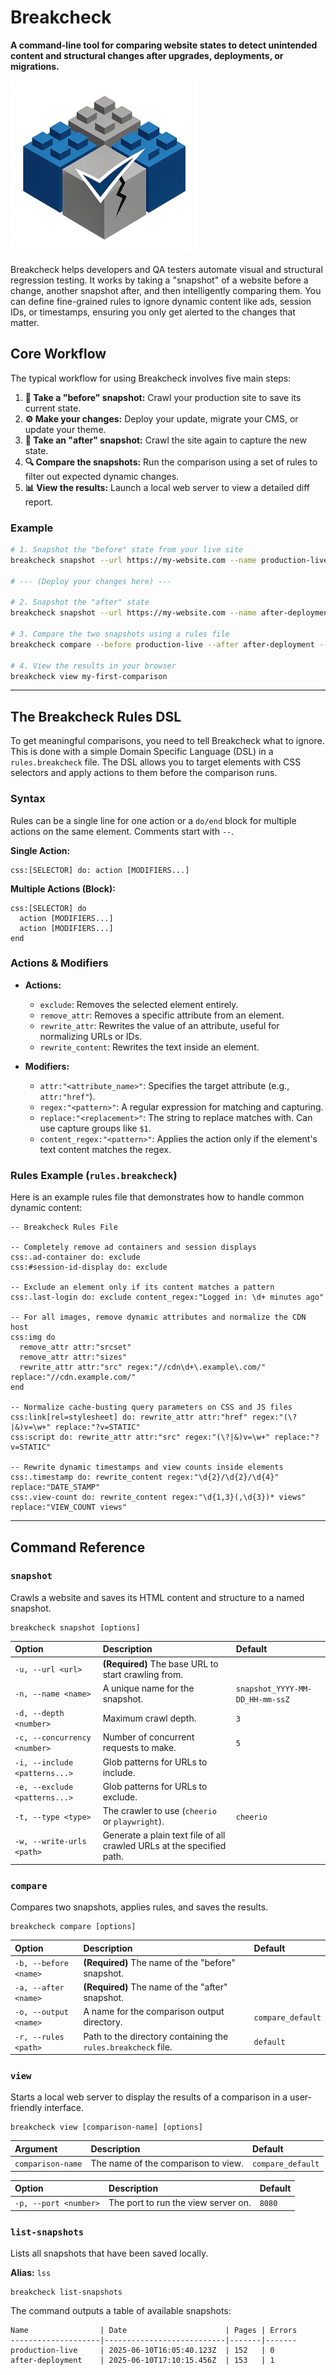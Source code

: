# Breakcheck

**A command-line tool for comparing website states to detect unintended content and structural changes after upgrades, deployments, or migrations.**

![Breakcheck Logo](./breakcheck-logo-notext-sm.png)

Breakcheck helps developers and QA testers automate visual and structural regression testing. It works by taking a "snapshot" of a website before a change, another snapshot after, and then intelligently comparing them. You can define fine-grained rules to ignore dynamic content like ads, session IDs, or timestamps, ensuring you only get alerted to the changes that matter.

## Core Workflow

The typical workflow for using Breakcheck involves five main steps:

1.  **📸 Take a "before" snapshot:** Crawl your production site to save its current state.
2.  **⚙️ Make your changes:** Deploy your update, migrate your CMS, or update your theme.
3.  **📸 Take an "after" snapshot:** Crawl the site again to capture the new state.
4.  **🔍 Compare the snapshots:** Run the comparison using a set of rules to filter out expected dynamic changes.
5.  **📊 View the results:** Launch a local web server to view a detailed diff report.

### Example

```bash
# 1. Snapshot the "before" state from your live site
breakcheck snapshot --url https://my-website.com --name production-live

# --- (Deploy your changes here) ---

# 2. Snapshot the "after" state
breakcheck snapshot --url https://my-website.com --name after-deployment

# 3. Compare the two snapshots using a rules file
breakcheck compare --before production-live --after after-deployment --rules ./my-rules --output my-first-comparison

# 4. View the results in your browser
breakcheck view my-first-comparison
```

---

## The Breakcheck Rules DSL

To get meaningful comparisons, you need to tell Breakcheck what to ignore. This is done with a simple Domain Specific Language (DSL) in a `rules.breakcheck` file. The DSL allows you to target elements with CSS selectors and apply actions to them before the comparison runs.

### Syntax

Rules can be a single line for one action or a `do/end` block for multiple actions on the same element. Comments start with `--`.

**Single Action:**

```
css:[SELECTOR] do: action [MODIFIERS...]
```

**Multiple Actions (Block):**

```
css:[SELECTOR] do
  action [MODIFIERS...]
  action [MODIFIERS...]
end
```

### Actions & Modifiers

- **Actions:**

  - `exclude`: Removes the selected element entirely.
  - `remove_attr`: Removes a specific attribute from an element.
  - `rewrite_attr`: Rewrites the value of an attribute, useful for normalizing URLs or IDs.
  - `rewrite_content`: Rewrites the text inside an element.

- **Modifiers:**
  - `attr:"<attribute_name>"`: Specifies the target attribute (e.g., `attr:"href"`).
  - `regex:"<pattern>"`: A regular expression for matching and capturing.
  - `replace:"<replacement>"`: The string to replace matches with. Can use capture groups like `$1`.
  - `content_regex:"<pattern>"`: Applies the action only if the element's text content matches the regex.

### Rules Example (`rules.breakcheck`)

Here is an example rules file that demonstrates how to handle common dynamic content:

```
-- Breakcheck Rules File

-- Completely remove ad containers and session displays
css:.ad-container do: exclude
css:#session-id-display do: exclude

-- Exclude an element only if its content matches a pattern
css:.last-login do: exclude content_regex:"Logged in: \d+ minutes ago"

-- For all images, remove dynamic attributes and normalize the CDN host
css:img do
  remove_attr attr:"srcset"
  remove_attr attr:"sizes"
  rewrite_attr attr:"src" regex:"//cdn\d+\.example\.com/" replace:"//cdn.example.com/"
end

-- Normalize cache-busting query parameters on CSS and JS files
css:link[rel=stylesheet] do: rewrite_attr attr:"href" regex:"(\?|&)v=\w+" replace:"?v=STATIC"
css:script do: rewrite_attr attr:"src" regex:"(\?|&)v=\w+" replace:"?v=STATIC"

-- Rewrite dynamic timestamps and view counts inside elements
css:.timestamp do: rewrite_content regex:"\d{2}/\d{2}/\d{4}" replace:"DATE_STAMP"
css:.view-count do: rewrite_content regex:"\d{1,3}(,\d{3})* views" replace:"VIEW_COUNT views"
```

---

## Command Reference

### `snapshot`

Crawls a website and saves its HTML content and structure to a named snapshot.

```
breakcheck snapshot [options]
```

| Option                        | Description                                                           | Default                         |
| :---------------------------- | :-------------------------------------------------------------------- | :------------------------------ |
| `-u, --url <url>`             | **(Required)** The base URL to start crawling from.                   |                                 |
| `-n, --name <name>`           | A unique name for the snapshot.                                       | `snapshot_YYYY-MM-DD_HH-mm-ssZ` |
| `-d, --depth <number>`        | Maximum crawl depth.                                                  | `3`                             |
| `-c, --concurrency <number>`  | Number of concurrent requests to make.                                | `5`                             |
| `-i, --include <patterns...>` | Glob patterns for URLs to include.                                    |                                 |
| `-e, --exclude <patterns...>` | Glob patterns for URLs to exclude.                                    |                                 |
| `-t, --type <type>`           | The crawler to use (`cheerio` or `playwright`).                       | `cheerio`                       |
| `-w, --write-urls <path>`     | Generate a plain text file of all crawled URLs at the specified path. |                                 |

### `compare`

Compares two snapshots, applies rules, and saves the results.

```
breakcheck compare [options]
```

| Option                | Description                                                   | Default           |
| :-------------------- | :------------------------------------------------------------ | :---------------- |
| `-b, --before <name>` | **(Required)** The name of the "before" snapshot.             |                   |
| `-a, --after <name>`  | **(Required)** The name of the "after" snapshot.              |                   |
| `-o, --output <name>` | A name for the comparison output directory.                   | `compare_default` |
| `-r, --rules <path>`  | Path to the directory containing the `rules.breakcheck` file. | `default`         |

### `view`

Starts a local web server to display the results of a comparison in a user-friendly interface.

```
breakcheck view [comparison-name] [options]
```

| Argument          | Description                         | Default           |
| :---------------- | :---------------------------------- | :---------------- |
| `comparison-name` | The name of the comparison to view. | `compare_default` |

| Option                | Description                         | Default |
| :-------------------- | :---------------------------------- | :------ |
| `-p, --port <number>` | The port to run the view server on. | `8080`  |

### `list-snapshots`

Lists all snapshots that have been saved locally.

**Alias:** `lss`

```
breakcheck list-snapshots
```

The command outputs a table of available snapshots:

```
Name                | Date                      | Pages | Errors
--------------------|---------------------------|-------|-------
production-live     | 2025-06-10T16:05:40.123Z  | 152   | 0
after-deployment    | 2025-06-10T17:10:15.456Z  | 153   | 1
```
